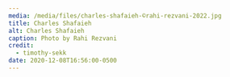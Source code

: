 ```yaml
---
media: /media/files/charles-shafaieh-©rahi-rezvani-2022.jpg
title: Charles Shafaieh
alt: Charles Shafaieh
caption: Photo by Rahi Rezvani
credit:
  - timothy-sekk
date: 2020-12-08T16:56:00-0500
---
```

